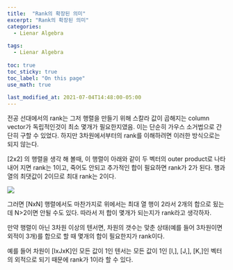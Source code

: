 ```yaml
---
title:  "Rank의 확장된 의미"
excerpt: "Rank의 확장된 의미"
categories:
  - Lienar Algebra
  
tags:
  - Lienar Algebra
  
toc: true
toc_sticky: true
toc_label: "On this page"
use_math: true
    
last_modified_at: 2021-07-04T14:48:00-05:00
---
```


전공 선대에서의 rank는 그저 행렬을 만들기 위해 스칼라 값이 곱해지는 column vector가 독립적인것이 최소 몇개가 필요한지였음. 
이는 단순히 가우스 소거법으로 간단히 구할 수 있었다. 하지만 3차원에서부터의 rank를 이해하려면 이러한 방식으로는 되지 않는다. 


[2x2] 의 행렬을 생각 해 볼때, 이 행렬이 아래와 같이 두 벡터의 outer product로 나타내어 지면 rank는 1이고, 죽어도 안되고 
추가적인 합이 필요하면 rank가 2가 된다. 행과 열의 최댓값이 2이므로 최대 rank는 2이다. 

![](/assets/images/2021-07-04-rank/1.JPG)

그러면 [NxN] 행렬에서도 마찬가지로 위에서는 최대 열 행이 2라서 2개의 합으로 됬는데 N>2이면 안될 수도 있다. 따라서 저 합이 몇개가 되는지가 rank라고 생각하자. 

만약 행렬이 아닌 3차원 이상의 텐서면, 차원의 갯수는 맞춘 상태(예를 들어 3차원이면 외적이 3개)를 합으로 할 때 몇개의 합이 필요한지가 rank이다. 

예를 들어 차원이 [IxJxK]인 모든 값이 1인 텐서는 모든 값이 1인 [I,], [J,], [K,]인 벡터의 외적으로 되기 때문에 rank가 1이라 할 수 있다. 

 